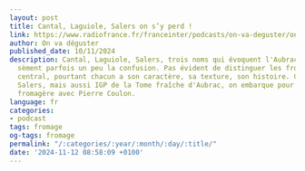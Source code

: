 ```yaml
---
layout: post
title: Cantal, Laguiole, Salers on s’y perd !
link: https://www.radiofrance.fr/franceinter/podcasts/on-va-deguster/on-va-deguster-du-dimanche-10-novembre-2024-1167802
author: On va déguster
published_date: 10/11/2024
description: Cantal, Laguiole, Salers, trois noms qui évoquent l'Aubrac, mais qui
  sèment parfois un peu la confusion. Pas évident de distinguer les fromages du massif
  central, pourtant chacun a son caractère, sa texture, son histoire. Cantal, Laguiole,
  Salers, mais aussi IGP de la Tome fraîche d'Aubrac, on embarque pour une escapade
  fromagère avec Pierre Coulon.
language: fr
categories:
- podcast
tags: fromage
og-tags: fromage
permalink: "/:categories/:year/:month/:day/:title/"
date: '2024-11-12 08:58:09 +0100'
---
```

